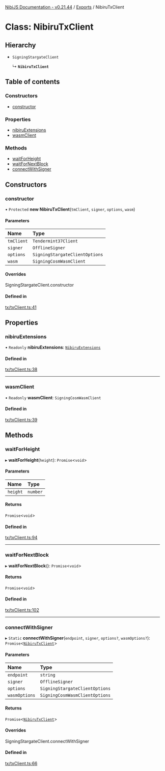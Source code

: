 [NibiJS Documentation - v0.21.44](../intro.md) / [Exports](../modules.md) / NibiruTxClient

# Class: NibiruTxClient

## Hierarchy

- `SigningStargateClient`

  ↳ **`NibiruTxClient`**

## Table of contents

### Constructors

- [constructor](NibiruTxClient.md#constructor)

### Properties

- [nibiruExtensions](NibiruTxClient.md#nibiruextensions)
- [wasmClient](NibiruTxClient.md#wasmclient)

### Methods

- [waitForHeight](NibiruTxClient.md#waitforheight)
- [waitForNextBlock](NibiruTxClient.md#waitfornextblock)
- [connectWithSigner](NibiruTxClient.md#connectwithsigner)

## Constructors

### constructor

• `Protected` **new NibiruTxClient**(`tmClient`, `signer`, `options`, `wasm`)

#### Parameters

| Name       | Type                           |
| :--------- | :----------------------------- |
| `tmClient` | `Tendermint37Client`           |
| `signer`   | `OfflineSigner`                |
| `options`  | `SigningStargateClientOptions` |
| `wasm`     | `SigningCosmWasmClient`        |

#### Overrides

SigningStargateClient.constructor

#### Defined in

[tx/txClient.ts:41](https://github.com/NibiruChain/ts-sdk/blob/b09b5db/packages/nibijs/src/tx/txClient.ts#L41)

## Properties

### nibiruExtensions

• `Readonly` **nibiruExtensions**: [`NibiruExtensions`](../modules.md#nibiruextensions)

#### Defined in

[tx/txClient.ts:38](https://github.com/NibiruChain/ts-sdk/blob/b09b5db/packages/nibijs/src/tx/txClient.ts#L38)

---

### wasmClient

• `Readonly` **wasmClient**: `SigningCosmWasmClient`

#### Defined in

[tx/txClient.ts:39](https://github.com/NibiruChain/ts-sdk/blob/b09b5db/packages/nibijs/src/tx/txClient.ts#L39)

## Methods

### waitForHeight

▸ **waitForHeight**(`height`): `Promise`<`void`\>

#### Parameters

| Name     | Type     |
| :------- | :------- |
| `height` | `number` |

#### Returns

`Promise`<`void`\>

#### Defined in

[tx/txClient.ts:94](https://github.com/NibiruChain/ts-sdk/blob/b09b5db/packages/nibijs/src/tx/txClient.ts#L94)

---

### waitForNextBlock

▸ **waitForNextBlock**(): `Promise`<`void`\>

#### Returns

`Promise`<`void`\>

#### Defined in

[tx/txClient.ts:102](https://github.com/NibiruChain/ts-sdk/blob/b09b5db/packages/nibijs/src/tx/txClient.ts#L102)

---

### connectWithSigner

▸ `Static` **connectWithSigner**(`endpoint`, `signer`, `options?`, `wasmOptions?`): `Promise`<[`NibiruTxClient`](NibiruTxClient.md)\>

#### Parameters

| Name          | Type                           |
| :------------ | :----------------------------- |
| `endpoint`    | `string`                       |
| `signer`      | `OfflineSigner`                |
| `options`     | `SigningStargateClientOptions` |
| `wasmOptions` | `SigningCosmWasmClientOptions` |

#### Returns

`Promise`<[`NibiruTxClient`](NibiruTxClient.md)\>

#### Overrides

SigningStargateClient.connectWithSigner

#### Defined in

[tx/txClient.ts:66](https://github.com/NibiruChain/ts-sdk/blob/b09b5db/packages/nibijs/src/tx/txClient.ts#L66)
